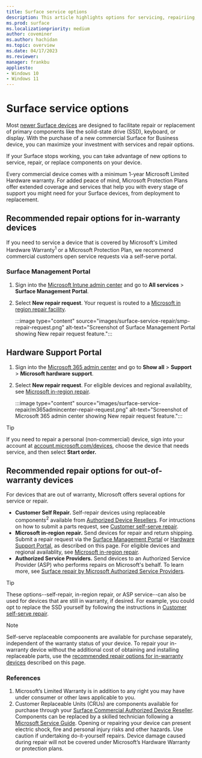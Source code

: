 ```yaml
---
title: Surface service options
description: This article highlights options for servicing, repairiing, or replacing Surface devices
ms.prod: surface
ms.localizationpriority: medium
author: coveminer
ms.author: hachidan
ms.topic: overview
ms.date: 04/17/2023
ms.reviewer: 
manager: frankbu
appliesto:
- Windows 10
- Windows 11
---
```


# Surface service options

Most [newer Surface devices](surface-service-and-repair.md) are designed to facilitate repair or replacement of primary components like the solid-state drive (SSD), keyboard, or display. With the purchase of a new commercial Surface for Business device, you can maximize your investment with services and repair options.

If your Surface stops working, you can take advantage of new options to service, repair, or replace components on your device.
 
Every commercial device comes with a minimum 1-year Microsoft Limited Hardware warranty. For added peace of mind, Microsoft Protection Plans offer extended coverage and services that help you with every stage of support you might need for your Surface devices, from deployment to replacement.
 
## Recommended repair options for in-warranty devices

If you need to service a device that is covered by Microsoft's Limited Hardware Warranty<sup>1</sup> or a Microsoft Protection Plan, we recommend commercial customers open service requests via a self-serve portal. 

### Surface Management Portal

1. Sign into the [Microsoft Intune admin center](https://go.microsoft.com/fwlink/?linkid=2109431) and go to **All services** > **Surface Management Portal**.
2. Select **New repair request**. Your request is routed to a [Microsoft in region repair facility](microsoft-in-region-same-unit-repair.md). 

    :::image type="content" source="images/surface-service-repair/smp-repair-request.png" alt-text="Screenshot of Surface Management Portal showing New repair request feature.":::

## Hardware Support Portal

1. Sign into the [Microsoft 365 admin center](https://admin.microsoft.com/AdminPortal) and go to **Show all** > **Support** > **Microsoft hardware support**.
2. Select **New repair request**. For eligible devices and regional availablity, see [Microsoft in-region repair](microsoft-in-region-same-unit-repair.md).

    :::image type="content" source="images/surface-service-repair/m365admincenter-repair-request.png" alt-text="Screenshot of Microsoft 365 admin center showing New repair request feature.":::

> [!TIP]
> If you need to repair a personal (non-commercial) device, sign into your account at [account.microsoft.com/devices](https://account.microsoft.com/devices), choose the device that needs service, and then select **Start order.**
 
## Recommended repair options for out-of-warranty devices

For devices that are out of warranty, Microsoft offers several options for service or repair. 

- **Customer Self Repair.** Self-repair devices using replaceable components<sup>2</sup> available from [Authorized Device Resellers](https://www.microsoft.com/surface/business/where-to-buy-microsoft-surface#DEVICESRESELLERS). For intructions on how to submit a parts request, see [Customer self-serve repair](surface-customer-self-repair-surface.md).
- **Microsoft in-region repair.** Send devices for repair and return shipping. Submit a repair request via the [Surface Management Portal](#surface-management-portal) or [Hardware Support Portal](#hardware-support-portal), as described on this page. For eligible devices and regional availablity, see [Microsoft in-region repair](microsoft-in-region-same-unit-repair.md).
- **Authorized Service Providers.** Send devices to an Authorized Service Provider (ASP) who performs repairs on Microsoft's behalf. To learn more, see [Surface repair by Microsoft Authorized Service Providers](authorized-service-providers.md).

> [!TIP]
> These options--self-repair, in-region repair, or ASP service--can also be used for devices that are still in warranty, if desired. For example, you could opt to replace the SSD yourself by following the instructions in [Customer self-serve repair](surface-customer-self-repair-surface.md). 

> [!NOTE]
> Self-serve replaceable compoonents are available for purchase separately, independent of the warranty status of your device. To repair your in-warranty device without the additional cost of obtaining and installing replaceable parts, use the [recommended repair options for in-warranty devices](#recommended-repair-options-for-in-warranty-devices) described on this page. 

### References

1. Microsoft’s Limited Warranty is in addition to any right you may have under consumer or other laws applicable to you.
2. Customer Replaceable Units (CRUs) are components available for purchase through your [Surface Commercial Authorized Device Reseller](https://www.microsoft.com/surface/business/where-to-buy-microsoft-surface#DEVICESRESELLERS). Components can be replaced by a skilled technician following a [Microsoft Service Guide](https://www.microsoft.com/download/100440). Opening or repairing your device can present electric shock, fire and personal injury risks and other hazards. Use caution if undertaking do-it-yourself repairs. Device damage caused during repair will not be covered under Microsoft’s Hardware Warranty or protection plans.
